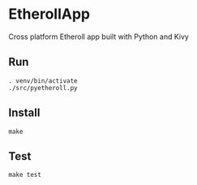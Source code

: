 # EtherollApp
Cross platform Etheroll app built with Python and Kivy

## Run
```
. venv/bin/activate
./src/pyetheroll.py
```

## Install
```
make
```

## Test
```
make test
```
